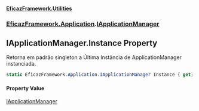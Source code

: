 #### [EficazFramework.Utilities](EficazFrameworkUtilities.md 'EficazFramework Utilities')
### [EficazFramework.Application](EficazFrameworkUtilities.md#EficazFramework.Application 'EficazFramework.Application').[IApplicationManager](EficazFramework.Application/IApplicationManager.md 'EficazFramework.Application.IApplicationManager')

## IApplicationManager.Instance Property

Retorna em padrão singleton a Última Instância de ApplicationManager instanciada.

```csharp
static EficazFramework.Application.IApplicationManager Instance { get; set; }
```

#### Property Value
[IApplicationManager](EficazFramework.Application/IApplicationManager.md 'EficazFramework.Application.IApplicationManager')